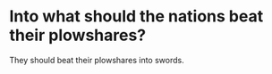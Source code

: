 # Into what should the nations beat their plowshares?

They should beat their plowshares into swords.
